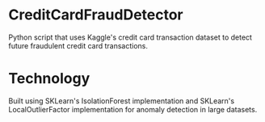 # CreditCardFraudDetector
Python script that uses Kaggle's credit card transaction dataset to detect future fraudulent credit card transactions.

# Technology
Built using SKLearn's IsolationForest implementation and SKLearn's LocalOutlierFactor implementation for anomaly detection in large datasets. 
